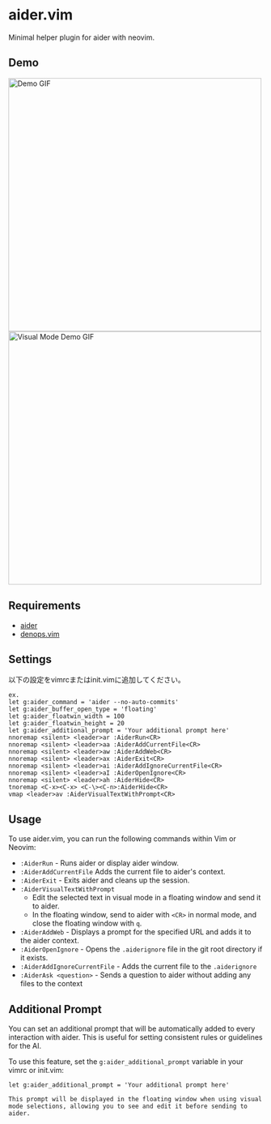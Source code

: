 # aider.vim

Minimal helper plugin for aider with neovim.

## Demo

<img src="./demo/demo.gif" alt="Demo GIF" width="500">

<img src="./demo/demo_visual_mode.gif" alt="Visual Mode Demo GIF" width="500">

## Requirements

- [aider](https://github.com/paul-gauthier/aider)
- [denops.vim](https://github.com/vim-denops/denops.vim)

## Settings

以下の設定をvimrcまたはinit.vimに追加してください。

```vim
ex.
let g:aider_command = 'aider --no-auto-commits'
let g:aider_buffer_open_type = 'floating'
let g:aider_floatwin_width = 100
let g:aider_floatwin_height = 20
let g:aider_additional_prompt = 'Your additional prompt here'
nnoremap <silent> <leader>ar :AiderRun<CR>
nnoremap <silent> <leader>aa :AiderAddCurrentFile<CR>
nnoremap <silent> <leader>aw :AiderAddWeb<CR>
nnoremap <silent> <leader>ax :AiderExit<CR>
nnoremap <silent> <leader>ai :AiderAddIgnoreCurrentFile<CR>
nnoremap <silent> <leader>aI :AiderOpenIgnore<CR>
nnoremap <silent> <leader>ah :AiderHide<CR>
tnoremap <C-x><C-x> <C-\><C-n>:AiderHide<CR>
vmap <leader>av :AiderVisualTextWithPrompt<CR>
```

## Usage

To use aider.vim, you can run the following commands within Vim or Neovim:

- `:AiderRun` - Runs aider or display aider window.
- `:AiderAddCurrentFile` Adds the current file to aider's context.
- `:AiderExit` - Exits aider and cleans up the session.
- `:AiderVisualTextWithPrompt`
  - Edit the selected text in visual mode in a floating window and send it to
    aider.
  - In the floating window, send to aider with `<CR>` in normal mode, and close
    the floating window with `q`.
- `:AiderAddWeb` - Displays a prompt for the specified URL and adds it to the
  aider context.
- `:AiderOpenIgnore` - Opens the `.aiderignore` file in the git root directory
  if it exists.
- `:AiderAddIgnoreCurrentFile` - Adds the current file to the `.aiderignore`
- `:AiderAsk <question>` - Sends a question to aider without adding any files to
  the context

## Additional Prompt

You can set an additional prompt that will be automatically added to every
interaction with aider. This is useful for setting consistent rules or
guidelines for the AI.

To use this feature, set the `g:aider_additional_prompt` variable in your vimrc
or init.vim:

```vim
let g:aider_additional_prompt = 'Your additional prompt here'

This prompt will be displayed in the floating window when using visual mode selections, allowing you to see and edit it before sending to aider.
```
